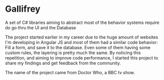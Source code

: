 # Gallifrey
A set of C# libraries aiming to abstract most of the behavior systems require do go thru the UI and the Database

The project started earlier in my career due to the huge amount of websites I'm developing in Angular JS and most of them had a similar code behavior: Fill a form, and save it to the database. Even some of them having some custom rules, the layering is pretty much the same.
By noticing this repetition, and aiming to improve code performance, I started this project to share my findings and get feedback from the community.

The name of the project came from Doctor Who, a BBC tv show.
